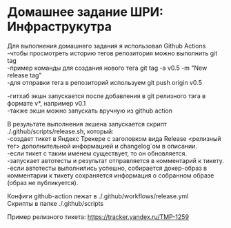 # Домашнее задание ШРИ: Инфраструкутра
Для выполнения домашнего задания я использовал Github Actions  
-чтобы просмотреть историю тегов репозитория можно выполнить git tag  
-пример команды для создания нового тега git tag -a v0.5 -m "New release tag"  
-для отправки тега в репозиторий используем git push origin v0.5  

-гитхаб экшн запускается после добавления в git релизного тэга в формате v*, например v0.1  
-также экшн можно запускать вручную из github action  

В результате выполнения экшена запускается скрипт ./.github/scripts/release.sh, который:  
-создает тикет в Яндекс Трекере с заголовком вида Release <релизный тег> дополнительной информацией и changelog`ом в описании.  
-если тикет с таким именем существует, то он обновляется.  
-запускает автотесты и результат отправляется в комментарий к тикету.  
-если автотесты выполнились успешно, собирается докер-образ в комментарии к тикету сохраняется информация о собранном образе (образ не публикуется).  

Конфиги github-action лежат в ./.github/workflows/release.yml  
Скрипты в папке ./.github/scripts  

Пример релизного тикета: https://tracker.yandex.ru/TMP-1259  
